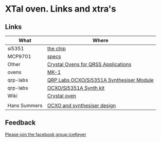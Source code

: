 # XTal oven. Links and xtra's

## Links
|What|Where|
|-----|---------------|
|si5351|[the chip](https://shop.qrp-labs.com/synth?search=Si5351)|
|MCP9701|[specs](https://ww1.microchip.com/downloads/aemDocuments/documents/MSLD/ProductDocuments/DataSheets/MCP970X-Family-Data-Sheet-DS20001942.pdf)|
|Other| [Crystal Ovens for QRSS Applications](https://www.qsl.net/m0ayf/Crystal-Ovens.html)|
|ovens|[MK-1](https://www.qsl.net/m0ayf/Crystal-Ovens/Mk1-Xtal-Oven.gif)|
|qrp-labs|[QRP Labs OCXO/Si5351A Synthesiser Module](https://qrp-labs.com/images/ocxokit/ocxosynth_assembly.pdf)|
|qrp-labs|[OCXO/Si5351A Synth kit](https://qrp-labs.com/ocxokit.html)|
|Wiki|[Crystal oven](https://en.wikipedia.org/wiki/Crystal_oven)|
|||
|Hans Summers|[OCXO and synthesiser design](https://www.hanssummers.com/ocxosynth)|

## Feedback
[Please join the facebook group iceKeyer](https://www.facebook.com/groups/oz1aab)
